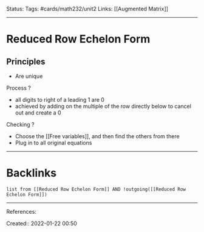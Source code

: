 Status: 
Tags: #cards/math232/unit2 
Links: [[Augmented Matrix]]
___
# Reduced Row Echelon Form
## Principles
- Are unique

Process
?
- all digits to right of a leading 1 are 0
- achieved by adding on the multiple of the row directly below to cancel out and create a 0
<!--SR:!2022-03-08,26,170-->

Checking
?
- Choose the [[Free variables]], and then find the others from there
- Plug in to all original equations
<!--SR:!2022-02-22,12,170-->


___
# Backlinks
```dataview
list from [[Reduced Row Echelon Form]] AND !outgoing([[Reduced Row Echelon Form]])
```
___
References:

Created:: 2022-01-22 00:50
